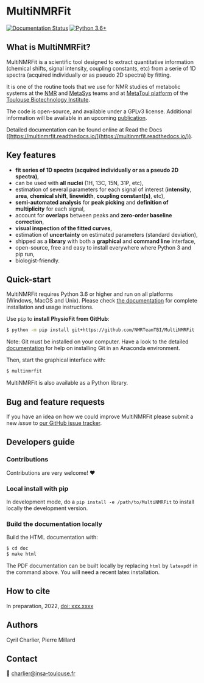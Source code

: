 # MultiNMRFit

[![Documentation Status](https://readthedocs.org/projects/multinmrfit/badge/?version=latest)](http://multinmrfit.readthedocs.io/?badge=latest)
[![Python 3.6+](https://img.shields.io/badge/python-3.6-blue.svg)](https://www.python.org/downloads/release/python-360/)


## What is MultiNMRFit?
MultiNMRFit is a scientific tool designed to extract quantitative information (chemical shifts, signal intensity, coupling constants, etc) from a serie of 1D spectra (acquired individually or as pseudo 2D spectra) by fitting.

It is one of the routine tools that we use for NMR studies of metabolic systems at the [NMR](http://www.toulouse-biotechnology-institute.fr/en/research/physiology-and-engineering-of-microbial-metabolism/rmn.html) and [MetaSys](http://www.toulouse-biotechnology-institute.fr/en/research/physiology-and-engineering-of-microbial-metabolism/metasys.html) teams and at [MetaToul platform](http://www.metatoul.fr) of the [Toulouse Biotechnology Institute](http://www.toulouse-biotechnology-institute.fr/en/).

The code is open-source, and available under a GPLv3 license. Additional information will be available in an upcoming [publication](https://doi.org/xxx.xxx).

Detailed documentation can be found online at Read the Docs ([https://multinmrfit.readthedocs.io/](https://multinmrfit.readthedocs.io/)).

## Key features
* **fit series of 1D spectra (acquired individually or as a pseudo 2D spectra)**,
* can be used with **all nuclei** (1H, 13C, 15N, 31P, etc),
* estimation of several parameters for each signal of interest (**intensity**, **area**, **chemical shift**, **linewidth**, **coupling constant(s)**, etc),
* **semi-automated analysis** for **peak picking** and **definition of multiplicity** for each signal,
* account for **overlaps** between peaks and **zero-order baseline correction**,
* **visual inspection of the fitted curves**,
* estimation of **uncertainty** on estimated parameters (standard deviation),
* shipped as a **library** with both a **graphical** and **command line** interface,
* open-source, free and easy to install everywhere where Python 3 and pip run,
* biologist-friendly.


## Quick-start
MultiNMRFit requires Python 3.6 or higher and run on all platforms (Windows, MacOS and Unix).
Please check [the documentation](https://multinmrfit.readthedocs.io/en/latest/quickstart.html) for complete
installation and usage instructions.

Use `pip` to **install PhysioFit from GitHub**:

```bash
$ python -m pip install git+https://github.com/NMRTeamTBI/MultiNMRFit
```

Note: Git must be installed on your computer. Have a look to the detailed [documentation](https://multinmrfit.readthedocs.io/en/latest/quickstart.html) for help on installing Git in an Anaconda environment.

Then, start the graphical interface with:

```bash
$ multinmrfit
```

MultiNMRFit is also available as a Python library.

## Bug and feature requests
If you have an idea on how we could improve MultiNMRFit please submit a new *issue*
to [our GitHub issue tracker](https://github.com/NMRTeamTBI/MultiNMRFit/issues).


## Developers guide
### Contributions
Contributions are very welcome! :heart:


### Local install with pip
In development mode, do a `pip install -e /path/to/MultiNMRFit` to install
locally the development version.

### Build the documentation locally
Build the HTML documentation with:

```bash
$ cd doc
$ make html
```

The PDF documentation can be built locally by replacing `html` by `latexpdf`
in the command above. You will need a recent latex installation.

## How to cite
In preparation, 2022, [doi: xxx.xxxx](https://doi.org/xxx.xxxx)

## Authors
Cyril Charlier, Pierre Millard

## Contact
:email: charlier@insa-toulouse.fr